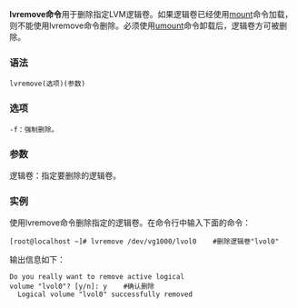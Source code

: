 **lvremove命令**用于删除指定LVM逻辑卷。如果逻辑卷已经使用[mount](https://philipding.github.io/linux-command/mount "mount命令")命令加载，则不能使用lvremove命令删除。必须使用[umount](https://philipding.github.io/linux-command/umount "umount命令")命令卸载后，逻辑卷方可被删除。

### 语法  

```
lvremove(选项)(参数)
```

### 选项  

```
-f：强制删除。
```

### 参数  

逻辑卷：指定要删除的逻辑卷。

### 实例  

使用lvremove命令删除指定的逻辑卷。在命令行中输入下面的命令：

```
[root@localhost ~]# lvremove /dev/vg1000/lvol0    #删除逻辑卷"lvol0"
```

输出信息如下：

```
Do you really want to remove active logical 
volume "lvol0"? [y/n]: y    #确认删除
  Logical volume "lvol0" successfully removed
```